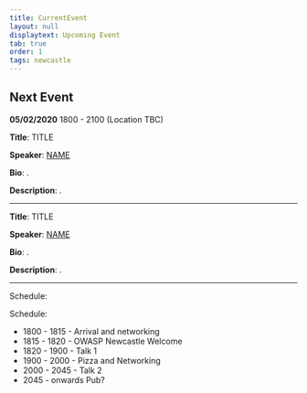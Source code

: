 ```yaml
---
title: CurrentEvent
layout: null
displaytext: Upcoming Event
tab: true
order: 1
tags: newcastle
---
```


## Next Event

**05/02/2020** 1800 - 2100 (Location TBC)

**Title**: TITLE

**Speaker**: [NAME](LINK)

**Bio**: .

**Description**: .

---

**Title**: TITLE

**Speaker**: [NAME](LINK)

**Bio**: .

**Description**: .

---

Schedule:

Schedule:

* 1800 - 1815 - Arrival and networking
* 1815 - 1820 - OWASP Newcastle Welcome
* 1820 - 1900 - Talk 1 
* 1900 - 2000 - Pizza and Networking
* 2000 - 2045 - Talk 2
* 2045 - onwards Pub?

